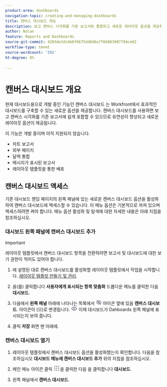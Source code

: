 ```yaml
---
product-area: dashboards
navigation-topic: creating-and-managing-dashboards
title: 캔버스 대시보드 개요
description: 보고 캔버스 시각화를 기존 보고서와 통합하고 새로운 레이아웃 옵션을 제공하는 캔버스 대시보드를 만들 수 있습니다.
author: Nolan
feature: Reports and Dashboards
source-git-commit: 4203de3dcbb0f6675dd840a7f6b883907794ce02
workflow-type: tm+mt
source-wordcount: '291'
ht-degree: 0%

---
```



# 캔버스 대시보드 개요

현재 대시보드용으로 개발 중인 기능인 캔버스 대시보드 는 Workfront에서 효과적인 대시보드를 구축할 수 있는 새로운 옵션을 제공합니다. 캔버스 대시보드를 사용하면 보고 캔버스 시각화를 기존 보고서에 쉽게 포함할 수 있으므로 유연성이 향상되고 새로운 레이아웃 옵션이 제공됩니다.

이 기능은 개발 중이며 아직 지원되지 않습니다.
* 차트 보고서
* 외부 페이지
* 달력 통합
* 메시지가 표시된 보고서
* 레이아웃 템플릿을 통한 배포


## 캔버스 대시보드 액세스

기존 대시보드 랜딩 페이지의 왼쪽 패널에 있는 새로운 캔버스 대시보드 옵션을 활성화하여 캔버스 대시보드에 액세스할 수 있습니다. 이 메뉴 옵션은 기본적으로 꺼져 있으며 액세스하려면 켜야 합니다. 메뉴 옵션 활성화 및 탐색에 대한 자세한 내용은 아래 지침을 참조하십시오.

### 대시보드 왼쪽 패널에 캔버스 대시보드 추가

>[!IMPORTANT]
>
>레이아웃 템플릿에서 캔버스 대시보드 항목을 전환하려면 보고서 및 대시보드에 대한 보기 권한이 적어도 있어야 합니다.

1. 에 설명된 대로 캔버스 대시보드를 활성화할 레이아웃 템플릿에서 작업을 시작합니다. [레이아웃 템플릿 만들기 및 관리](../../../administration-and-setup/customize-workfront/use-layout-templates/create-and-manage-layout-templates.md).

1. 을(를) 클릭합니다 **사용자에게 표시되는 항목 맞춤화** 드롭다운 메뉴를 클릭한 다음 **대시보드**.

1. 다음에서 **왼쪽 패널** 아래에 나타나는 목록에서 ![](assets/delete-secondary-nav-item.png) 아이콘 옆에 있음 **캔버스 대시보드**. 아이콘이 (으)로 변경됩니다. ![](assets/add-secondary-nav-item.png) 이제 대시보드가 Dahboards 왼쪽 패널에 표시되는지 보여 줍니다.

1. 클릭 **저장** 화면 맨 아래에.

### 캔버스 대시보드 열기

1. 레이아웃 템플릿에서 캔버스 대시보드 옵션을 활성화했는지 확인합니다. 다음을 참조하십시오 **대시보드 메뉴에 캔버스 대시보드 추가** 위의 지침을 참조하십시오.

1. 메인 메뉴 아이콘 클릭 ![](assets/main-menu-icon.png)을 클릭한 다음 을 클릭합니다 **대시보드**.

1. 왼쪽 패널에서 **캔버스 대시보드**.
